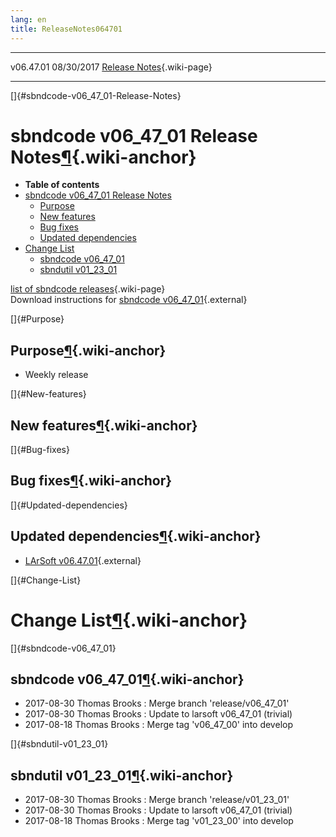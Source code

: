 ```yaml
---
lang: en
title: ReleaseNotes064701
---
```


  ----------- ------------ -- -- ------------------------------------------------------
  v06.47.01   08/30/2017         [Release Notes](ReleaseNotes064701.html){.wiki-page}
  ----------- ------------ -- -- ------------------------------------------------------

[]{#sbndcode-v06_47_01-Release-Notes}

sbndcode v06\_47\_01 Release Notes[¶](#sbndcode-v06_47_01-Release-Notes){.wiki-anchor}
======================================================================================

-   **Table of contents**
-   [sbndcode v06\_47\_01 Release
    Notes](#sbndcode-v06_47_01-Release-Notes)
    -   [Purpose](#Purpose)
    -   [New features](#New-features)
    -   [Bug fixes](#Bug-fixes)
    -   [Updated dependencies](#Updated-dependencies)
-   [Change List](#Change-List)
    -   [sbndcode v06\_47\_01](#sbndcode-v06_47_01)
    -   [sbndutil v01\_23\_01](#sbndutil-v01_23_01)

[list of sbndcode
releases](List_of_SBND_code_releases.html){.wiki-page}\
Download instructions for [sbndcode
v06\_47\_01](http://scisoft.fnal.gov/scisoft/bundles/sbnd/v06_47_01/sbndcode-v06_47_01.html){.external}

[]{#Purpose}

Purpose[¶](#Purpose){.wiki-anchor}
----------------------------------

-   Weekly release

[]{#New-features}

New features[¶](#New-features){.wiki-anchor}
--------------------------------------------

[]{#Bug-fixes}

Bug fixes[¶](#Bug-fixes){.wiki-anchor}
--------------------------------------

[]{#Updated-dependencies}

Updated dependencies[¶](#Updated-dependencies){.wiki-anchor}
------------------------------------------------------------

-   [LArSoft
    v06.47.01](https://cdcvs.fnal.gov/redmine/projects/larsoft/wiki/ReleaseNotes064701){.external}

[]{#Change-List}

Change List[¶](#Change-List){.wiki-anchor}
==========================================

[]{#sbndcode-v06_47_01}

sbndcode v06\_47\_01[¶](#sbndcode-v06_47_01){.wiki-anchor}
----------------------------------------------------------

-   2017-08-30 Thomas Brooks : Merge branch \'release/v06\_47\_01\'
-   2017-08-30 Thomas Brooks : Update to larsoft v06\_47\_01 (trivial)
-   2017-08-18 Thomas Brooks : Merge tag \'v06\_47\_00\' into develop

[]{#sbndutil-v01_23_01}

sbndutil v01\_23\_01[¶](#sbndutil-v01_23_01){.wiki-anchor}
----------------------------------------------------------

-   2017-08-30 Thomas Brooks : Merge branch \'release/v01\_23\_01\'
-   2017-08-30 Thomas Brooks : Update to larsoft v06\_47\_01 (trivial)
-   2017-08-18 Thomas Brooks : Merge tag \'v01\_23\_00\' into develop
